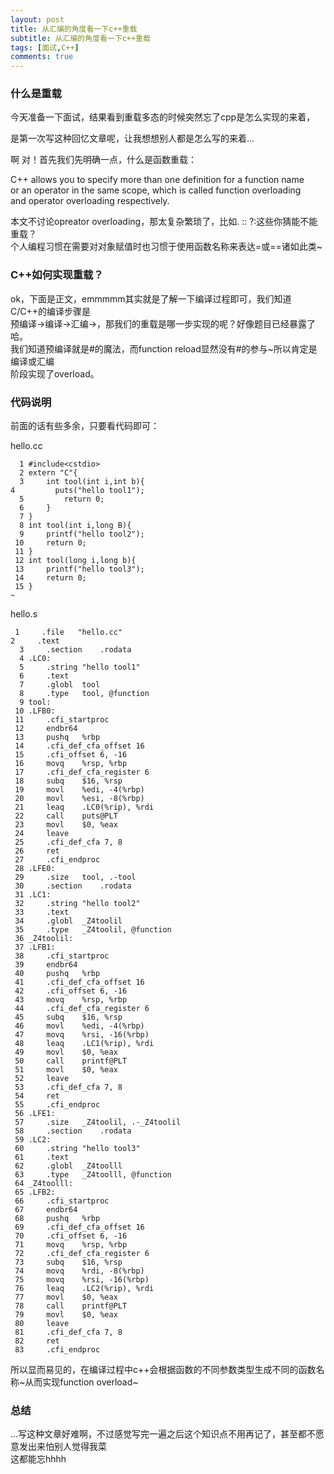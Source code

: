 ```yaml
---
layout: post
title: 从汇编的角度看一下c++重载
subtitle: 从汇编的角度看一下c++重载
tags: [面试,C++]
comments: true
---
```


### 什么是重载  

今天准备一下面试，结果看到重载多态的时候突然忘了cpp是怎么实现的来着，  

是第一次写这种回忆文章呢，让我想想别人都是怎么写的来着...  

啊 对！首先我们先明确一点，什么是函数重载：  

C++ allows you to specify more than one definition for a function name   
or an operator in the same scope, which is called function overloading  
and operator overloading respectively.

本文不讨论opreator overloading，那太复杂繁琐了，比如. :: ?:这些你猜能不能重载？  
个人编程习惯在需要对对象赋值时也习惯于使用函数名称来表达=或==诸如此类~  

### C++如何实现重载？  

ok，下面是正文，emmmmm其实就是了解一下编译过程即可，我们知道C/C++的编译步骤是  
预编译->编译->汇编->，那我们的重载是哪一步实现的呢？好像题目已经暴露了哈。  
我们知道预编译就是#的魔法，而function reload显然没有#的参与~所以肯定是编译或汇编  
阶段实现了overload。  

### 代码说明

前面的话有些多余，只要看代码即可：    

hello.cc
```
  1 #include<cstdio>
  2 extern "C"{
  3     int tool(int i,int b){                                                                                         4         puts("hello tool1");
  5         return 0;
  6     }
  7 }
  8 int tool(int i,long B){
  9     printf("hello tool2");
 10     return 0;
 11 }
 12 int tool(long i,long b){
 13     printf("hello tool3");
 14     return 0;
 15 }
~       
```

hello.s
```
 1     .file   "hello.cc"                                                                                             2     .text
  3     .section    .rodata
  4 .LC0:
  5     .string "hello tool1"
  6     .text
  7     .globl  tool
  8     .type   tool, @function
  9 tool:
 10 .LFB0:
 11     .cfi_startproc
 12     endbr64
 13     pushq   %rbp
 14     .cfi_def_cfa_offset 16
 15     .cfi_offset 6, -16
 16     movq    %rsp, %rbp
 17     .cfi_def_cfa_register 6
 18     subq    $16, %rsp
 19     movl    %edi, -4(%rbp)
 20     movl    %esi, -8(%rbp)
 21     leaq    .LC0(%rip), %rdi
 22     call    puts@PLT
 23     movl    $0, %eax
 24     leave
 25     .cfi_def_cfa 7, 8
 26     ret
 27     .cfi_endproc
 28 .LFE0:
 29     .size   tool, .-tool
 30     .section    .rodata
 31 .LC1:
 32     .string "hello tool2"
 33     .text
 34     .globl  _Z4toolil
 35     .type   _Z4toolil, @function
 36 _Z4toolil:
 37 .LFB1:
 38     .cfi_startproc
 39     endbr64
 40     pushq   %rbp
 41     .cfi_def_cfa_offset 16
 42     .cfi_offset 6, -16
 43     movq    %rsp, %rbp
 44     .cfi_def_cfa_register 6
 45     subq    $16, %rsp
 46     movl    %edi, -4(%rbp)
 47     movq    %rsi, -16(%rbp)
 48     leaq    .LC1(%rip), %rdi
 49     movl    $0, %eax
 50     call    printf@PLT
 51     movl    $0, %eax
 52     leave
 53     .cfi_def_cfa 7, 8
 54     ret
 55     .cfi_endproc
 56 .LFE1:
 57     .size   _Z4toolil, .-_Z4toolil
 58     .section    .rodata
 59 .LC2:
 60     .string "hello tool3"
 61     .text
 62     .globl  _Z4toolll
 63     .type   _Z4toolll, @function
 64 _Z4toolll:
 65 .LFB2:
 66     .cfi_startproc
 67     endbr64
 68     pushq   %rbp
 69     .cfi_def_cfa_offset 16
 70     .cfi_offset 6, -16
 71     movq    %rsp, %rbp
 72     .cfi_def_cfa_register 6
 73     subq    $16, %rsp
 74     movq    %rdi, -8(%rbp)
 75     movq    %rsi, -16(%rbp)
 76     leaq    .LC2(%rip), %rdi
 77     movl    $0, %eax
 78     call    printf@PLT
 79     movl    $0, %eax
 80     leave
 81     .cfi_def_cfa 7, 8
 82     ret
 83     .cfi_endproc
```
所以显而易见的，在编译过程中c++会根据函数的不同参数类型生成不同的函数名称~从而实现function overload~  

### 总结  
...写这种文章好难啊，不过感觉写完一遍之后这个知识点不用再记了，甚至都不愿意发出来怕别人觉得我菜  
这都能忘hhhh   